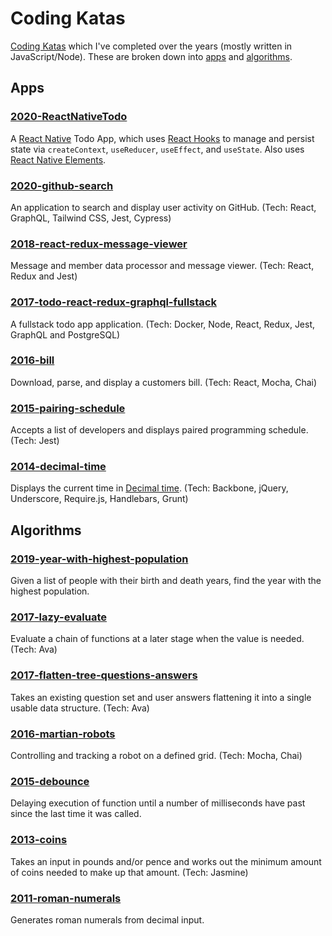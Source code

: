 # Coding Katas

[Coding Katas](https://en.wikipedia.org/wiki/Kata_(programming)) which I've completed over the years (mostly written in JavaScript/Node). These are broken down into [apps](#Apps) and [algorithms](#Algorithms).

## Apps

### [2020-ReactNativeTodo](apps/2020-ReactNativeTodo)

A [React Native](https://reactnative.dev/) Todo App, which uses [React Hooks](https://reactjs.org/docs/hooks-intro.html) to manage and persist state via `createContext`, `useReducer`, `useEffect`, and `useState`. Also uses [React Native Elements](https://react-native-elements.github.io/react-native-elements/).

### [2020-github-search](apps/2020-github-search)

An application to search and display user activity on GitHub. (Tech: React, GraphQL, Tailwind CSS, Jest, Cypress)

### [2018-react-redux-message-viewer](apps/2018-react-redux-message-viewer)

Message and member data processor and message viewer. (Tech: React, Redux and Jest)

### [2017-todo-react-redux-graphql-fullstack](apps/2017-todo-react-redux-graphql-fullstack)

A fullstack todo app application. (Tech: Docker, Node, React, Redux, Jest, GraphQL and PostgreSQL)

### [2016-bill](apps/2016-bill)

Download, parse, and display a customers bill. (Tech: React, Mocha, Chai)

### [2015-pairing-schedule](apps/2015-pairing-schedule)

Accepts a list of developers and displays paired programming schedule. (Tech: Jest)

### [2014-decimal-time](apps/2014-decimal-time)

Displays the current time in [Decimal time](https://en.wikipedia.org/wiki/Decimal_time). (Tech: Backbone, jQuery, Underscore, Require.js, Handlebars, Grunt)

## Algorithms

### [2019-year-with-highest-population](algorithms/2019-year-with-highest-population)

Given a list of people with their birth and death years, find the year with the highest population.

### [2017-lazy-evaluate](algorithms/2017-lazy-evaluate)

Evaluate a chain of functions at a later stage when the value is needed. (Tech: Ava)

### [2017-flatten-tree-questions-answers](algorithms/2017-flatten-tree-questions-answers)

Takes an existing question set and user answers flattening it into a single usable data structure. (Tech: Ava)

### [2016-martian-robots](algorithms/2016-martian-robots)

Controlling and tracking a robot on a defined grid. (Tech: Mocha, Chai)

### [2015-debounce](algorithms/2015-debounce)

Delaying execution of function until a number of milliseconds have past since the last time it was called.

### [2013-coins](algorithms/2013-coins)

Takes an input in pounds and/or pence and works out the minimum amount of coins needed to make up that amount. (Tech: Jasmine)

### [2011-roman-numerals](algorithms/2011-roman-numerals)

Generates roman numerals from decimal input.

